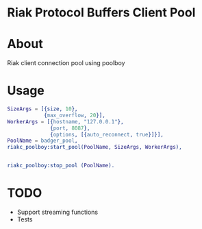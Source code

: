 # Riak Protocol Buffers Client Pool

About
=========

Riak client connection pool using poolboy

Usage
=========

```erlang
SizeArgs = [{size, 10},
            {max_overflow, 20}],
WorkerArgs = [{hostname, "127.0.0.1"},
              {port, 8087},
              {options, [{auto_reconnect, true}]}],
PoolName = badger_pool,
riakc_poolboy:start_pool(PoolName, SizeArgs, WorkerArgs),


riakc_poolboy:stop_pool (PoolName).
```

TODO
=========

* Support streaming functions
* Tests